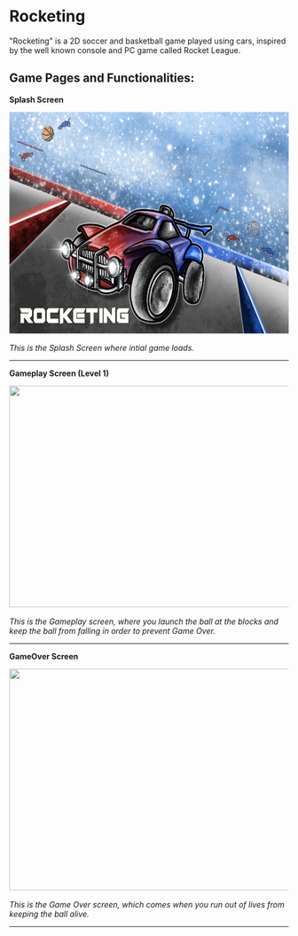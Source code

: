 # Rocketing
"Rocketing" is a 2D soccer and basketball game played using cars, inspired by the well known console and PC game called Rocket League.

## Game Pages and Functionalities:

**Splash Screen**

<img src = "RocketingScreenshots/Shared/SplashScreen.PNG" width="600" height="400">

*This is the Splash Screen where intial game loads.*

---

**Gameplay Screen (Level 1)**

<img src = "GameplayImages/BlockBreakerGameScreen.png" width="600" height="400">

*This is the Gameplay screen, where you launch the ball at the blocks and keep the ball from falling in order to prevent Game Over.*  

---

**GameOver Screen**

<img src = "GameplayImages/BlockBreakerGameOver.png" width="600" height="400">

*This is the Game Over screen, which comes when you run out of lives from keeping the ball alive.*

--- 
